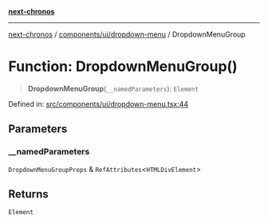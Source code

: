 [**next-chronos**](../../../../README.md)

***

[next-chronos](../../../../README.md) / [components/ui/dropdown-menu](../README.md) / DropdownMenuGroup

# Function: DropdownMenuGroup()

> **DropdownMenuGroup**(`__namedParameters`): `Element`

Defined in: [src/components/ui/dropdown-menu.tsx:44](https://github.com/Bababum95/next-chronos/blob/41860730c8dd12c16699269e1eee86402c8d1a9f/src/components/ui/dropdown-menu.tsx#L44)

## Parameters

### \_\_namedParameters

`DropdownMenuGroupProps` & `RefAttributes`\<`HTMLDivElement`\>

## Returns

`Element`
